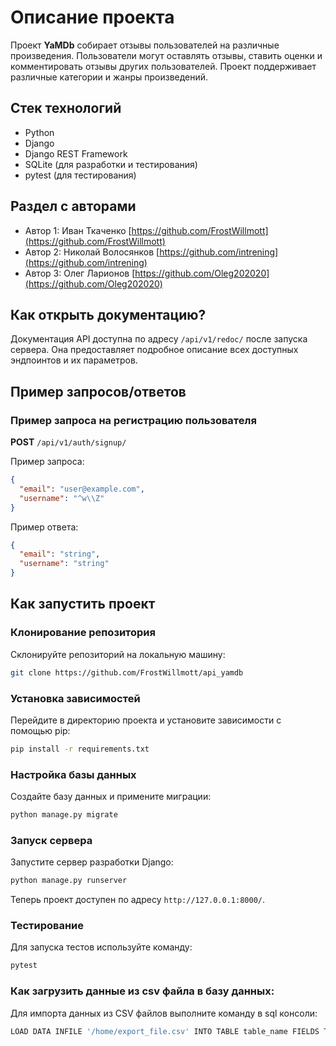 # Описание проекта

Проект **YaMDb** собирает отзывы пользователей на различные произведения.
Пользователи могут оставлять отзывы, ставить оценки и комментировать отзывы
других пользователей. Проект поддерживает различные категории и жанры
произведений.

## Стек технологий

- Python
- Django
- Django REST Framework
- SQLite (для разработки и тестирования)
- pytest (для тестирования)

## Раздел с авторами

- Автор 1: Иван
  Ткаченко [https://github.com/FrostWillmott](https://github.com/FrostWillmott)
- Автор 2: Николай
  Волосянков [https://github.com/intrening](https://github.com/intrening)
- Автор 3: Олег
  Ларионов [https://github.com/Oleg202020](https://github.com/Oleg202020)

## Как открыть документацию?

Документация API доступна по адресу `/api/v1/redoc/` после запуска сервера. Она
предоставляет подробное описание всех доступных эндпоинтов и их параметров.

## Пример запросов/ответов

### Пример запроса на регистрацию пользователя

**POST** `/api/v1/auth/signup/`

Пример запроса:

```json
{
  "email": "user@example.com",
  "username": "^w\\Z"
}
```

Пример ответа:

```json
{
  "email": "string",
  "username": "string"
}
```

## Как запустить проект

### Клонирование репозитория

Склонируйте репозиторий на локальную машину:

```bash
git clone https://github.com/FrostWillmott/api_yamdb
```

### Установка зависимостей

Перейдите в директорию проекта и установите зависимости с помощью pip:

```bash
pip install -r requirements.txt
```

### Настройка базы данных

Создайте базу данных и примените миграции:

```bash
python manage.py migrate
```

### Запуск сервера

Запустите сервер разработки Django:

```bash
python manage.py runserver
```

Теперь проект доступен по адресу `http://127.0.0.1:8000/`.

### Тестирование

Для запуска тестов используйте команду:

```bash
pytest
```

### Как загрузить данные из csv файла в базу данных:

Для импорта данных из CSV файлов выполните команду в sql консоли:

```bash
LOAD DATA INFILE '/home/export_file.csv' INTO TABLE table_name FIELDS TERMINATED BY ',' ENCLOSED BY '"' LINES TERMINATED BY '/n' IGNORE 1 ROWS;
```
